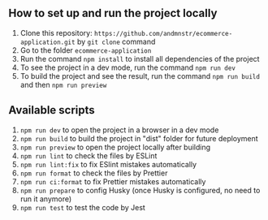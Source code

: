 ## How to set up and run the project locally

1. Clone this repository: `https://github.com/andmnstr/ecommerce-application.git` by `git clone` command
2. Go to the folder `ecommerce-application`
3. Run the command `npm install` to install all dependencies of the project
4. To see the project in a dev mode, run the command `npm run dev`
5. To build the project and see the result, run the command `npm run build` and then `npm run preview`

## Available scripts

1. `npm run dev` to open the project in a browser in a dev mode
2. `npm run build` to build the project in "dist" folder for future deployment 
3. `npm run preview` to open the project locally after building
4. `npm run lint` to check the files by ESLint
5. `npm run lint:fix` to fix ESlint mistakes automatically
6. `npm run format` to check the files by Prettier
7. `npm run ci:format` to fix Prettier mistakes automatically
8. `npm run prepare` to config Husky (once Husky is configured, no need to run it anymore)
9. `npm run test` to test the code by Jest
